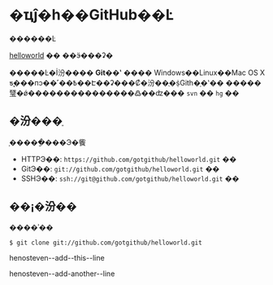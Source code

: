 # �ҵĵ�һ��GitHub��Ŀ

������Ŀ 

[helloworld](https://github.com/gotgithub/helloworld) ��
��ӭ���ʡ�



�����Ŀ�İ汾���� **Git��ʽ** ���� Windows��Linux��Mac OS X
ƽ̨���пͻ��˹��߿��Է��ʡ���Ȼ�汾��ֻ�ṩGitһ�ָ�ʽ��
�����㻹�ǿ���������������߷��ʣ��� ``svn`` �� ``hg`` ��

## �汾���ַ

֧�����ַ���Э�飺

* HTTPЭ��: `https://github.com/gotgithub/helloworld.git` ��
* GitЭ��: `git://github.com/gotgithub/helloworld.git` ��
* SSHЭ��: `ssh://git@github.com/gotgithub/helloworld.git` ��

## ��¡�汾��

����ʾ��

    $ git clone git://github.com/gotgithub/helloworld.git

henosteven--add--this--line

henosteven--add-another--line